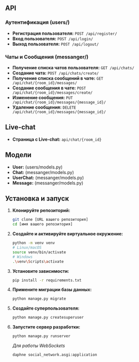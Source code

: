 
## API

### Аутентификация (users/)

*   **Регистрация пользователя:** `POST /api/register/`
*   **Вход пользователя:** `POST /api/login/`
*   **Выход пользователя:** `POST /api/logout/`

### Чаты и Сообщения (messanger/)

*   **Получение списка чатов пользователя:** `GET /api/chats/` 
*   **Создание чата:** `POST /api/chats/create/` 
*   **Получение списка сообщений в чате:** `GET /api/chat/{room_id}/messages/`
*   **Создание сообщения в чате:** `POST /api/chat/{room_id}/messages/create/` 
*   **Изменение сообщения:** `PUT /api/chat/{room_id}/messages/{message_id}/` 
*   **Удаление сообщения:** `DELETE /api/chat/{room_id}/messages/{message_id}/` 

## Live-chat

*   **Страница с Live-chat:** `api/chat/{room_id}`

## Модели

*   **User:**  (users/models.py) 
*   **Chat:** (messanger/models.py) 
*   **UserChat:**  (messanger/models.py) 
*   **Message:** (messanger/models.py) 


## Установка и запуск

1.  **Клонируйте репозиторий:**
    ```bash
    git clone [URL вашего репозитория]
    cd [имя вашего репозитория]
    ```

2.  **Создайте и активируйте виртуальное окружение:**
    ```bash
    python -m venv venv
    # Linux/macOS
    source venv/bin/activate
    # Windows
    .\venv\Scripts\activate
    ```

3.  **Установите зависимости:**
    ```bash
    pip install -r requirements.txt
    ```

4.  **Примените миграции базы данных:**
    ```bash
    python manage.py migrate
    ```

5.  **Создайте суперпользователя:**
    ```bash
    python manage.py createsuperuser
    ```

6.  **Запустите сервер разработки:**
    ```bash
    python manage.py runserver
    ```
    *Для работы WebSockets*
    ```bash
    daphne social_network.asgi:application
    ```